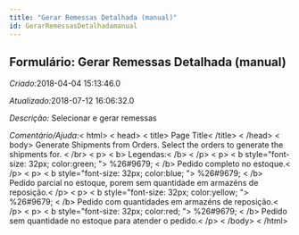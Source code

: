 ```yaml
---
title: "Gerar Remessas Detalhada (manual)"
id: GerarRemessasDetalhadamanual
---
```

<div id="d109819e1" class="section chapter">

<div class="titlepage">

<div>

<div>

## Formulário: Gerar Remessas Detalhada (manual)

</div>

</div>

</div>

<span class="emphasis"> *Criado:*</span>2018-04-04 15:13:46.0

<span class="emphasis">*Atualizado:*</span>2018-07-12 16:06:32.0

<span class="emphasis"> *Descrição:* </span>Selecionar e gerar remessas

<span class="emphasis">*Comentário/Ajuda:*</span>\< html\> \< head\> \<
title\> Page Title\< /title\> \< /head\> \< body\> Generate Shipments
from Orders. Select the orders to generate the shipments for. \< /br\>
\< p\> \< b\> Legendas:\< /b\> \< /p\> \< p\> \< b style="font-size:
32px; color:green; "\> %26\#9679; \< /b\> Pedido completo no estoque.\<
/p\> \< p\> \< b style="font-size: 32px; color:blue; "\> %26\#9679; \<
/b\> Pedido parcial no estoque, porem sem quantidade em armazéns de
reposição.\< /p\> \< p\> \< b style="font-size: 32px; color:yellow; "\>
%26\#9679; \< /b\> Pedido com quantidades em armazéns de reposição.\<
/p\> \< p\> \< b style="font-size: 32px; color:red; "\> %26\#9679; \<
/b\> Pedido sem quantidade no estoque para atender o pedido.\< /p\> \<
/body\> \< /html\>

</div>
